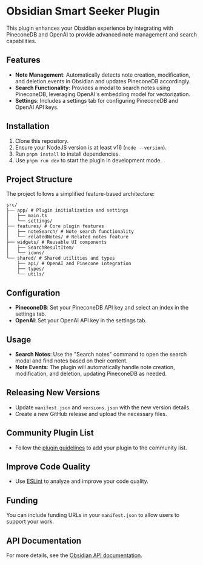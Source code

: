 # Obsidian Smart Seeker Plugin

This plugin enhances your Obsidian experience by integrating with PineconeDB and OpenAI to provide advanced note management and search capabilities.

## Features

-   **Note Management**: Automatically detects note creation, modification, and deletion events in Obsidian and updates PineconeDB accordingly.
-   **Search Functionality**: Provides a modal to search notes using PineconeDB, leveraging OpenAI's embedding model for vectorization.
-   **Settings**: Includes a settings tab for configuring PineconeDB and OpenAI API keys.

## Installation

1. Clone this repository.
2. Ensure your NodeJS version is at least v16 (`node --version`).
3. Run `pnpm install` to install dependencies.
4. Use `pnpm run dev` to start the plugin in development mode.

## Project Structure

The project follows a simplified feature-based architecture:

```
src/
├── app/ # Plugin initialization and settings
│	├── main.ts
│	└── settings/
├── features/ # Core plugin features
│	├── noteSearch/ # Note search functionality
│	└── relatedNotes/ # Related notes feature
├── widgets/ # Reusable UI components
│	├── SearchResultItem/
│	└── icons/
└── shared/ # Shared utilities and types
	├── api/ # OpenAI and Pinecone integration
	├── types/
	└── utils/
```

## Configuration

-   **PineconeDB**: Set your PineconeDB API key and select an index in the settings tab.
-   **OpenAI**: Set your OpenAI API key in the settings tab.

## Usage

-   **Search Notes**: Use the "Search notes" command to open the search modal and find notes based on their content.
-   **Note Events**: The plugin will automatically handle note creation, modification, and deletion, updating PineconeDB as needed.

## Releasing New Versions

-   Update `manifest.json` and `versions.json` with the new version details.
-   Create a new GitHub release and upload the necessary files.

## Community Plugin List

-   Follow the [plugin guidelines](https://docs.obsidian.md/Plugins/Releasing/Plugin+guidelines) to add your plugin to the community list.

## Improve Code Quality

-   Use [ESLint](https://eslint.org/) to analyze and improve your code quality.

## Funding

You can include funding URLs in your `manifest.json` to allow users to support your work.

## API Documentation

For more details, see the [Obsidian API documentation](https://github.com/obsidianmd/obsidian-api).
